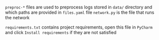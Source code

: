 `preproc-*` files are used to preprocess logs stored in `data/` directory and which paths are provided in `files.yaml` file
`network.py` is the file that runs the network

`requirements.txt` contains project requirements, open this file in `PyCharm` and click `Install requirements` if they are not satisfied
